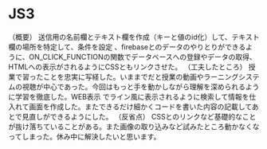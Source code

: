 # JS3
（概要）
送信用の名前欄とテキスト欄を作成（キーと値のid化）して、テキスト欄の場所を特定して、条件を設定 、firebaseとのデータのやりとりができるように、ON_CLICK_FUNCTIONの関数でデータベースへの登録やデータの取得、HTMLへの表示がされるようにCSSともリンクさせた。
（工夫したところ）
授業で習ったことを忠実に写経した。いままでだと授業の動画やラーニングシステムの視聴が中心であった。今回はもっと手を動かしながら理解を深められるように学習を徹底した。WEB表示
でライン風に表示されるように検索して情報を仕入れて画面を作成した。またできるだけ細かくコードを書いた内容の記載してあとで見直しができるようにした。
（反省点）
CSSとのリンクなど基礎的なことが抜け落ちていることがある。また画像の取り込みなど試みたところ動かなくなってしまった。休み中に解決したいと思います。
